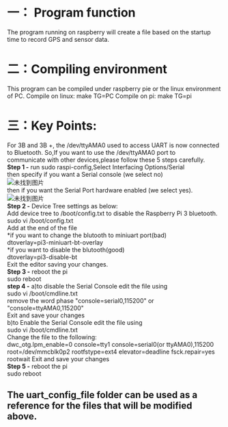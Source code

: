 # 一： Program function  
The program running on raspberry will create a file based on the startup time to record GPS and sensor data.
# 二：Compiling environment  
This program can be compiled under raspberry pie or the linux environment of PC.
Compile on linux: make TG=PC
Compile on pi: make TG=pi
# 三：Key Points:
For 3B and 3B +, the /dev/ttyAMA0 used to access UART is now connected to Bluetooth. So,If you want to use the /dev/ttyAMA0 port to    
communicate with other devices,please follow these 5 steps carefully.  
**Step 1 -** run sudo raspi-config,Select Interfacing Options/Serial  
    then specify if you want a Serial console (we select no)   
    ![未找到图片](https://github.com/Aceinna/openrtk/blob/rtk_pi_app_d/RTK_PI_APP_DAI/uart_config_1-1.png)  
    then if you want the Serial Port hardware enabled (we select yes).  
    ![未找到图片](https://github.com/Aceinna/openrtk/blob/rtk_pi_app_d/RTK_PI_APP_DAI/uart_config_1-2.png)  
**Step 2 -** Device Tree settings as below:  
    Add device tree to /boot/config.txt to disable the Raspberry Pi 3 bluetooth.  
    sudo vi /boot/config.txt  
    Add at the end of the file  
   *if you want to change the blutooth to miniuart port(bad)  
    dtoverlay=pi3-miniuart-bt-overlay  
    *if you want to disable the blutooth(good)  
    dtoverlay=pi3-disable-bt  
    Exit the editor saving your changes.    
**Step 3 -** reboot the pi   
    sudo reboot   
**step 4 -**
    a)to disable the Serial Console edit the file using  
    sudo vi /boot/cmdline.txt  
    remove the word phase "console=serial0,115200" or "console=ttyAMA0,115200"  
    Exit and save your changes  
    b)to Enable the Serial Console edit the file using  
    sudo vi /boot/cmdline.txt  
    Change the file to the following:  
    dwc_otg.lpm_enable=0 console=tty1 console=serial0(or ttyAMA0),115200 root=/dev/mmcblk0p2 rootfstype=ext4 elevator=deadline      fsck.repair=yes rootwait
    Exit and save your changes   
**Step 5 -** reboot the pi  
    sudo reboot  


## **The uart_config_file folder can be used as a reference for the files that will be modified above.** 
 
